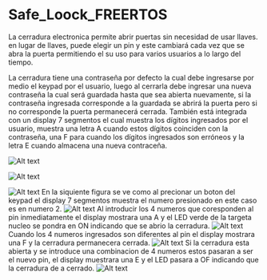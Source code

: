 # Safe_Loock_FREERTOS

La cerradura electronica permite abrir puertas sin necesidad de usar llaves. en lugar de llaves, puede elegir un pin y este cambiará cada vez que se abra la puerta permitiendo el su uso para varios usuarios a lo largo del tiempo.

La cerradura tiene una contraseña por defecto la cual debe ingresarse por medio el keypad por el usuario, luego al cerrarla debe ingresar una nueva contraseña la cual será guardada hasta que sea abierta nuevamente, si la contraseña ingresada corresponde a la guardada se abrirá la puerta pero si no corresponde la puerta permanecerá cerrada. También está integrada con un display 7 segmentos el cual muestra los dígitos ingresados por el usuario, muestra una letra A cuando   estos dígitos coinciden con la contraseña, una F para cuando los dígitos ingresados son erróneos y la letra E cuando almacena una nueva contraceña.

![Alt text](/Safe_Look_Diagram.png?raw=true "Safe Look Diagram") 

![Alt text](/Debouncing_Keypad.png?raw=true "Debouncing Keypad") 

![Alt text](/Keep_password.png?raw=true "Keep password") 
En la siquiente figura se ve como al precionar un boton del keypad el display 7 segmentos muestra el numero presionado en este caso es en numero 2.
![Alt text](/Prest_keypad.jpeg?raw=true "Prest keypad") 
Al introducir los 4 numeros que coresponden al pin inmediatamente el display mostrara una A y el LED verde de la targeta nucleo se pondra en ON indicando que se abrio la cerradura. 
![Alt text](/Unloock.jpeg?raw=true "Unloock") 
Cuando los 4 numeros ingresados son diferentes al pin el display mostrara una F y la cerradura permanecera cerrada.
![Alt text](/loock.jpeg.png?raw=true "loock")
Si la cerradura esta abierta y se introduce una combinacion de 4 numeros estos pasaran a ser el nuevo pin, el display muestrara una E y el LED pasara a OF indicando que la cerradura de a cerrado.
![Alt text](/Save_new_password.jpeg?raw=true "Save new password") 
